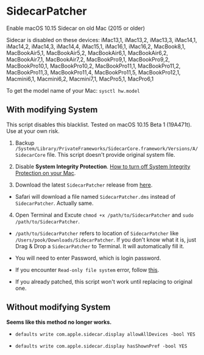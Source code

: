 # SidecarPatcher

Enable macOS 10.15 Sidecar on old Mac (2015 or older)

Sidecar is disabled on these devices: iMac13,1, iMac13,2, iMac13,3, iMac14,1, iMac14,2, iMac14,3, iMac14,4, iMac15,1, iMac16,1, iMac16,2, MacBook8,1, MacBookAir5,1, MacBookAir5,2, MacBookAir6,1, MacBookAir6,2, MacBookAir7,1, MacBookAir7,2, MacBookPro9,1, MacBookPro9,2, MacBookPro10,1, MacBookPro10,2, MacBookPro11,1, MacBookPro11,2, MacBookPro11,3, MacBookPro11,4, MacBookPro11,5, MacBookPro12,1, Macmini6,1, Macmini6,2, Macmini7,1, MacPro5,1, MacPro6,1

To get the model name of your Mac: `sysctl hw.model`

## With modifying System

This script disables this blacklist. Tested on macOS 10.15 Beta 1 (19A471t). Use at your own risk.

1. Backup `/System/Library/PrivateFrameworks/SidecarCore.framework/Versions/A/SidecarCore` file. This script doesn't provide original system file.

2. Disable **System Integrity Protection**. [How to turn off System Integrity Protection on your Mac](https://www.imore.com/how-turn-system-integrity-protection-macos).

3. Download the latest `SidecarPatcher` release from [here](https://github.com/pookjw/SidecarPatcher/releases).

- Safari will download a file named `SidecarPatcher.dms` instead of `SidecarPatcher`. Actually same.

4. Open Terminal and Excute `chmod +x /path/to/SidecarPatcher` and `sudo /path/to/SidecarPatcher`. 

- `/path/to/SidecarPatcher` refers to location of `SidecarPatcher` like `/Users/pook/Downloads/SidecarPatcher`. If you don't know what it is, just Drag & Drop a `SidecarPatcher` to Terminal. It will automatically fill it.

- You will need to enter Password, which is login password.

- If you encounter `Read-only file system` error, follow [this](https://github.com/pookjw/SidecarPatcher/issues/1).

- If you already patched, this script won't work until replacing to original one.

## Without modifying System

**Seems like this method no longer works.**

- `defaults write com.apple.sidecar.display allowAllDevices -bool YES`

- `defaults write com.apple.sidecar.display hasShownPref -bool YES`
